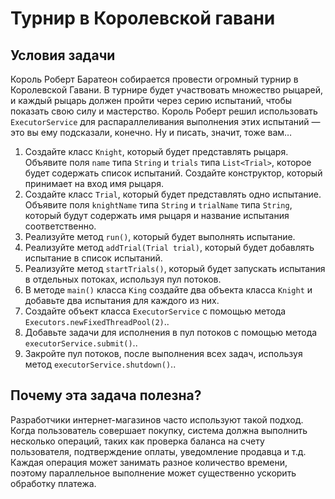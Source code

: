 # Турнир в Королевской гавани

## Условия задачи
Король Роберт Баратеон собирается провести огромный турнир в Королевской Гавани. В турнире будет участвовать множество рыцарей, 
и каждый рыцарь должен пройти через серию испытаний, чтобы показать свою силу и мастерство. 
Король Роберт решил использовать `ExecutorService` для распараллеливания выполнения этих испытаний — это вы ему подсказали, 
конечно. Ну и писать, значит, тоже вам…

1. Создайте класс `Knight`, который будет представлять рыцаря. Объявите поля `name` типа `String` и `trials` типа `List<Trial>`, 
которое будет содержать список испытаний. Создайте конструктор, который принимает на вход имя рыцаря.
2. Создайте класс `Trial`, который будет представлять одно испытание. Объявите поля `knightName` типа `String` и `trialName` 
типа `String`, который будут содержать имя рыцаря и название испытания соответственно.
3. Реализуйте метод `run()`, который будет выполнять испытание.
4. Реализуйте метод `addTrial(Trial trial)`, который будет добавлять испытание в список испытаний.
5. Реализуйте метод `startTrials()`, который будет запускать испытания в отдельных потоках, используя пул потоков.
6. В методе `main()` класса `King` создайте два объекта класса `Knight` и добавьте два испытания для каждого из них.
7. Создайте объект класса `ExecutorService` с помощью метода `Executors.newFixedThreadPool(2)`..
8. Добавьте задачи для исполнения в пул потоков с помощью метода `executorService.submit()`..
9. Закройте пул потоков, после выполнения всех задач, используя метод `executorService.shutdown()`..

## Почему эта задача полезна?
Разработчики интернет-магазинов часто используют такой подход. Когда пользователь совершает покупку, 
система должна выполнить несколько операций, таких как проверка баланса на счету пользователя, подтверждение оплаты, 
уведомление продавца и т.д. Каждая операция может занимать разное количество времени, поэтому параллельное выполнение 
может существенно ускорить обработку платежа.